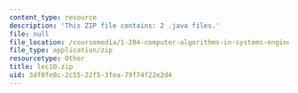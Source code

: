 ```yaml
---
content_type: resource
description: 'This ZIP file contains: 2 .java files.'
file: null
file_location: /coursemedia/1-204-computer-algorithms-in-systems-engineering-spring-2010/3df0fe8c2c5522f53fea79f74f22e2d4_lec10.zip
file_type: application/zip
resourcetype: Other
title: lec10.zip
uid: 3df0fe8c-2c55-22f5-3fea-79f74f22e2d4
---
```

